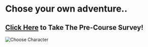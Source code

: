 # Chose your own adventure..
## [Click Here](https://forms.gle/pWusAAe1Q2UD6J1KA) to Take The Pre-Course Survey!

![Choose Character](https://mir-s3-cdn-cf.behance.net/project_modules/max_1200/0ba12531232987.571f98dd89571.gif)
